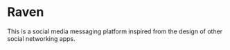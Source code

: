 # Raven
This is a social media messaging platform inspired from the design of other social networking apps.
